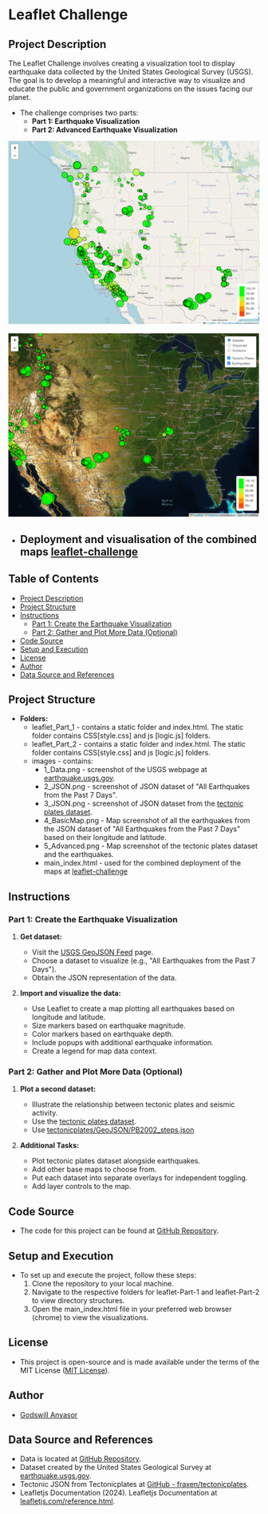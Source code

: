 # Leaflet Challenge

## Project Description

The Leaflet Challenge involves creating a visualization tool to display earthquake data collected by the United States Geological Survey (USGS). The goal is to develop a meaningful and interactive way to visualize and educate the public and government organizations on the issues facing our planet.

- The challenge comprises two parts:
  - **Part 1: Earthquake Visualization**
  - **Part 2: Advanced Earthquake Visualization**
  
![Map screenshot of all the earthquakes from the JSON dataset of "All Earthquakes from the Past 7 Days](./Images/4_BasicMap.png)

![Map screenshot of the tectonic plates dataset and the earthquakes](./Images/5_Advanced.png)

- ## Deployment and visualisation of the combined maps [leaflet-challenge](https://anyasorg.github.io/leaflet-challenge/)
  
## Table of Contents
- [Project Description](#project-description)
- [Project Structure](#project-structure)
- [Instructions](#instructions)
  - [Part 1: Create the Earthquake Visualization](#part-1-create-the-earthquake-visualization)
  - [Part 2: Gather and Plot More Data (Optional)](#part-2-gather-and-plot-more-data-optional)
- [Code Source](#code-source)
- [Setup and Execution](#setup-and-execution)
- [License](#license)
- [Author](#author)
- [Data Source and References](#data-source-and-references)

## Project Structure

- **Folders:**
  - leaflet_Part_1 - contains a static folder and index.html. The static folder contains CSS[style.css] and js [logic.js] folders.
  - leaflet_Part_2 - contains a static folder and index.html. The static folder contains CSS[style.css] and js [logic.js] folders.
  - images - contains:
    - 1_Data.png - screenshot of the USGS webpage at [earthquake.usgs.gov](https://earthquake.usgs.gov/earthquakes/feed/v1.0/geojson.php).
    - 2_JSON.png - screenshot of JSON dataset of "All Earthquakes from the Past 7 Days".
    - 3_JSON.png - screenshot of JSON dataset from the [tectonic plates dataset](https://github.com/fraxen/tectonicplates).
    - 4_BasicMap.png - Map screenshot of all the earthquakes from the JSON dataset of "All Earthquakes from the Past 7 Days" based on their longitude and latitude.
    - 5_Advanced.png - Map screenshot of the tectonic plates dataset and the earthquakes.
    - main_index.html - used for the combined deployment of the maps at [leaflet-challenge](https://anyasorg.github.io/leaflet-challenge/)

## Instructions

### Part 1: Create the Earthquake Visualization

1. **Get dataset:**
   - Visit the [USGS GeoJSON Feed](https://earthquake.usgs.gov/earthquakes/feed/v1.0/geojson.php) page.
   - Choose a dataset to visualize (e.g., "All Earthquakes from the Past 7 Days").
   - Obtain the JSON representation of the data.

2. **Import and visualize the data:**
   - Use Leaflet to create a map plotting all earthquakes based on longitude and latitude.
   - Size markers based on earthquake magnitude.
   - Color markers based on earthquake depth.
   - Include popups with additional earthquake information.
   - Create a legend for map data context.

### Part 2: Gather and Plot More Data (Optional)

1. **Plot a second dataset:**
   - Illustrate the relationship between tectonic plates and seismic activity.
   - Use the [tectonic plates dataset](https://github.com/fraxen/tectonicplates).
   - Use [tectonicplates/GeoJSON/PB2002_steps.json](https://github.com/fraxen/tectonicplates/blob/master/GeoJSON/PB2002_steps.json)

2. **Additional Tasks:**
   - Plot tectonic plates dataset alongside earthquakes.
   - Add other base maps to choose from.
   - Put each dataset into separate overlays for independent toggling.
   - Add layer controls to the map.

## Code Source
- The code for this project can be found at [GitHub Repository](https://github.com/AnyasorG/leaflet-challenge.git).

## Setup and Execution
- To set up and execute the project, follow these steps:
  1. Clone the repository to your local machine.
  2. Navigate to the respective folders for leaflet-Part-1 and leaflet-Part-2 to view directory structures.
  3. Open the main_index.html file in your preferred web browser (chrome) to view the visualizations.

## License
- This project is open-source and is made available under the terms of the MIT License ([MIT License](https://choosealicense.com/licenses/mit/)).

## Author
- [Godswill Anyasor](https://github.com/AnyasorG)
  
## Data Source and References
- Data is located at [GitHub Repository](https://github.com/AnyasorG/leaflet-challenge.git).
- Dataset created by the United States Geological Survey at [earthquake.usgs.gov](https://earthquake.usgs.gov/earthquakes/feed/v1.0/geojson.php).
- Tectonic JSON from Tectonicplates at [GitHub - fraxen/tectonicplates](https://github.com/fraxen/tectonicplates).
- Leafletjs Documentation (2024). Leafletjs Documentation at [leafletjs.com/reference.html](https://leafletjs.com/reference.html).
